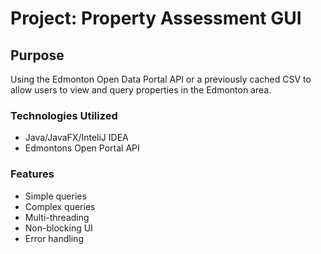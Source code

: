 # **Project: Property Assessment GUI**
## Purpose
Using the Edmonton Open Data Portal API or a previously cached CSV to allow users to view and query properties in the Edmonton area.
### Technologies Utilized
- Java/JavaFX/InteliJ IDEA
- Edmontons Open Portal API

### Features
- Simple queries
- Complex queries
- Multi-threading 
- Non-blocking UI
- Error handling
